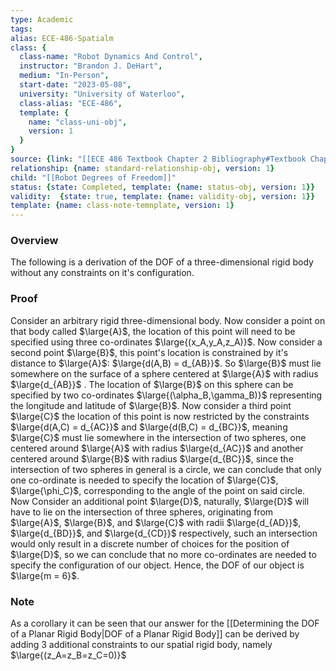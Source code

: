 ```yaml
---
type: Academic
tags:
alias: ECE-486-Spatialm
class: {
  class-name: "Robot Dynamics And Control",
  instructor: "Brandon J. DeHart",
  medium: "In-Person",
  start-date: "2023-05-08",
  university: "University of Waterloo",
  class-alias: "ECE-486",
  template: {
    name: "class-uni-obj",
    version: 1
  }
}
source: {link: "[[ECE 486 Textbook Chapter 2 Bibliography#Textbook Chapter 2.1]]", alias: tbch2s1-ECE-486, template: {name: bib-source-obj , version: 1}}
relationship: {name: standard-relationship-obj, version: 1}
child: "[[Robot Degrees of Freedom]]"
status: {state: Completed, template: {name: status-obj, version: 1}}
validity:  {state: true, template: {name: validity-obj, version: 1}}
template: {name: class-note-temnplate, version: 1}
---
```

### Overview
The following is a derivation of the DOF of a three-dimensional rigid body without any constraints on it's configuration.

### Proof
Consider an arbitrary rigid three-dimensional body. Now consider a point on that body called $\large{A}$, the location of this point will need to be specified using three co-ordinates $\large{(x_A,y_A,z_A)}$. Now consider a second point $\large{B}$, this point's location is constrained by it's distance to $\large{A}$: $\large{d(A,B) = d_{AB}}$. So $\large{B}$ must lie somewhere on the surface of a sphere centered at $\large{A}$ with radius $\large{d_{AB}}$ . The location of $\large{B}$ on this sphere can be specified by two co-ordinates $\large{(\alpha_B,\gamma_B)}$ representing the longitude and latitude of $\large{B}$. Now consider a third point $\large{C}$ the location of this point is now restricted by the constraints $\large{d(A,C) = d_{AC}}$ and $\large{d(B,C) = d_{BC}}$, meaning $\large{C}$ must lie somewhere in the intersection of two spheres, one centered around $\large{A}$ with radius $\large{d_{AC}}$ and another centered around $\large{B}$ with radius $\large{d_{BC}}$, since the intersection of two spheres in general is a circle, we can conclude that only one co-ordinate is needed to specify the location of $\large{C}$, $\large{\phi_C}$, corresponding to the angle of the point on said circle. Now Consider an additional point $\large{D}$, naturally, $\large{D}$ will have to lie on the intersection of three spheres, originating from $\large{A}$, $\large{B}$, and $\large{C}$ with radii $\large{d_{AD}}$, $\large{d_{BD}}$, and $\large{d_{CD}}$ respectively, such an intersection would only result in a discrete number of choices for the position of $\large{D}$, so we can conclude that no more co-ordinates are needed to specify the configuration of our object. Hence, the DOF of our object is $\large{m = 6}$. 

### Note
As a corollary it can be seen that our answer for the [[Determining the DOF of a Planar Rigid Body|DOF of a Planar Rigid Body]] can be derived by  adding 3 additional constraints to our spatial rigid body, namely $\large{(z_A=z_B=z_C=0)}$